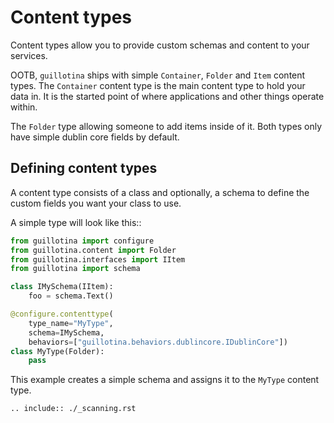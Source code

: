 # Content types

Content types allow you to provide custom schemas and content to your services.

OOTB, `guillotina` ships with simple `Container`, `Folder` and `Item` content types.
The `Container` content type is the main content type to hold your data in. It is
the started point of where applications and other things operate within.

The `Folder` type allowing someone to add items inside of it. Both types only have
simple dublin core fields by default.


## Defining content types

A content type consists of a class and optionally, a schema to define the custom
fields you want your class to use.

A simple type will look like this::

```python
from guillotina import configure
from guillotina.content import Folder
from guillotina.interfaces import IItem
from guillotina import schema

class IMySchema(IItem):
    foo = schema.Text()

@configure.contenttype(
    type_name="MyType",
    schema=IMySchema,
    behaviors=["guillotina.behaviors.dublincore.IDublinCore"])
class MyType(Folder):
    pass
```

This example creates a simple schema and assigns it to the `MyType` content
type.


```eval_rst
.. include:: ./_scanning.rst
```
